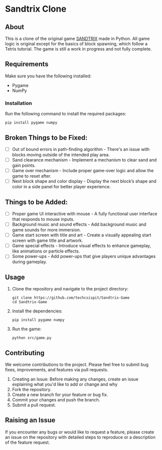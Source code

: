 # Sandtrix Clone

## About
This is a clone of the original game [SANDTRIX](http://sandtrix.net/) made in Python. All game logic is original except for the basics of block spawning, which follow a Tetris tutorial. The game is still a work in progress and not fully complete.

## Requirements

Make sure you have the following installed:
- Pygame
- NumPy

### Installation
Run the following command to install the required packages:
```
pip install pygame numpy
```

## Broken Things to be Fixed:
- [ ] Out of bound errors in path-finding algorithm - There's an issue with blocks moving outside of the intended play area.
- [ ] Sand clearance mechanism - Implement a mechanism to clear sand and gain points.
- [ ] Game over mechanism - Include proper game-over logic and allow the game to reset after.
- [ ] Next block shape and color display - Display the next block’s shape and color in a side panel for better player experience.

## Things to be Added:
- [ ] Proper game UI interactive with mouse - A fully functional user interface that responds to mouse inputs.
- [ ] Background music and sound effects - Add background music and game sounds for more immersion.
- [ ] Game start screen with title and art - Create a visually appealing start screen with game title and artwork.
- [ ] Game special effects - Introduce visual effects to enhance gameplay, like animations or particle effects.
- [ ] Some power-ups - Add power-ups that give players unique advantages during gameplay.

## Usage

1. Clone the repository and navigate to the project directory:
   ```
   git clone https://github.com/techcsispit/Sandtrix-Game
   cd Sandtrix-Game
   ```
2. Install the dependencies:
   ```
   pip install pygame numpy
   ```
3. Run the game:
   ```
   python src/game.py
   ```

## Contributing
We welcome contributions to the project. Please feel free to submit bug fixes, improvements, and features via pull requests.

1. Creating an Issue: Before making any changes, create an issue explaining what you'd like to add or change and why
2. Fork the repository.
3. Create a new branch for your feature or bug fix.
4. Commit your changes and push the branch.
5. Submit a pull request.

## Raising an Issue
If you encounter any bugs or would like to request a feature, please create an issue on the repository with detailed steps to reproduce or a description of the feature request.
